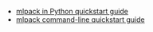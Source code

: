  - [mlpack in Python quickstart guide ](doxygen/python_quickstart.html)
 - [mlpack command-line quickstart guide ](doxygen/cli_quickstart.html)
